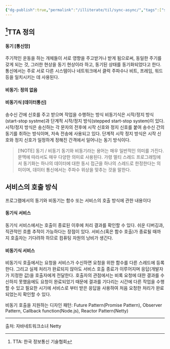 ```yaml
---
{"dg-publish":true,"permalink":"/illiterate/til/sync-async/","tags":["sync","async"],"noteIcon":"","created":"2025-03-11T10:24:00","updated":"2025-03-11T16:53:20+09:00"}
---
```


## [^1]TTA 정의

#### 동기 \[통신망]

주기적인 운동을 하는 개체들이 서로 영향을 주고받거나 받게 됨으로써, 동일한 주기를 갖게 되는 것, 그러한 현상을 동기 현상이라 하고, 동기된 상태를 동기화되었다고 한다. 통신에서는 주로 서로 다른 시스템이나 네트워크에서 클럭 주파수나 비트, 프레임, 워드 등을 일치시키는 데 사용된다.

#### 비동기: 정의 없음

#### 비동기식 \[데이터통신]

송수신 간에 신호를 주고 받으며 작업을 수행하는 방식
비동기식은 시작/정지 방식(start-stop systme)과 단계적 시작/정지 방식(stepped start-stop system)이 있다. 시작/정지 방식은 송신하는 각 문자의 전후에 시작 신호와 정지 신호를 붙여 송수신 간의 동기를 취하는 방식이며, 저속 전송에 사용되고 있다. 단계적 시작 정지 방식은 시작 신호와 정지 신호가 일정하게 정해진 간격에서 일어나는 동기 방식이다.

> [!NOTE] 동기 / 비동기
> 동기와 비동기라는 용어는 매우 일반적인 의미를 가진다. 문맥에 따라서도 매우 다양한 의미로 사용된다. 가령 멀티 스레드 프로그래밍에서 동기화는 하나의 데이터에 대한 동시 접근을 하나의 스레드로 한정한다는 의미이며, 데이터 통신에서는 주파수 위상을 맞추는 것을 말한다.

## 서비스의 호출 방식

프로그램에서의 동기와 비동기는 함수 또는 서비스의 호출 방식에 관한 내용이다

#### 동기식 서비스

동기식 서비스에서는 호출이 종료된 이후에 처리 결과를 확인할 수 있다. 
쉬운 디버깅과, 직관적인 흐름 추적이 가능하다는 장점이 있다.
서비스(혹은 함수 호출)가 종료될 때까지 호출자는 기다려하 하므로 컴퓨팅 자원의 낭비가 생긴다.

#### 비동기식 서비스

비동기식 호출에서는 요청을 서비스가 수신하면 요청을 위한 함수를 다른 스레드에 등록한다. 그리고 실제 처리가 완료되지 않아도 서비스 호출 종료가 이루어지며 응답(개발자가 지정한 값)을 호출자에게 전달한다. 호출자의 관점에서는 비록 요청에 대한 결과를 수신하지 못했음에도 요청이 완료되었기 때문에 결과를 기다리는 시간에 다른 작업을 수행할 수 있고 필요한 시기에 서비스로 부터 받은 응답을 사용하여 처음 요청한 처리가 완료되었는지 확인할 수 있다.

비동기 호출을 지원하는 디자인 패턴: Future Pattern(Promise Pattern), Observer Pattern, Callback function(Node.js), Reactor Pattern(Netty)

---
출처: 자바네트워크소녀 Netty
[^1]: TTA: 한국 정보통신 기술협회
